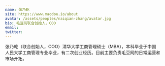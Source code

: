 ```yaml
---
name: 张乃乾
site: https://www.maodou.io/about
avatar: /assets/peoples/naiqian-zhang/avatar.jpg
bio: 毛豆网联合创始人，COO
email: 
twitter: 
---
```

张乃乾（联合创始人，COO）清华大学工商管理硕士（MBA），本科毕业于中国人民大学工商管理专业毕业，有二次创业经历。目前主要负责毛豆网的日常运营和市场开拓。
